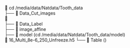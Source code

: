 📂 cd /media/data/Natdata/Tooth_data  
   ├── 📂 Data_Cut_images  
         📄  
   ├── 📂 Data_Label  
   ├── 📂 image_affine  
   ├── 📂 model (cd /media/data/Natdata/Tooth_data/model)  
        📄 16_Multi_8e-6_250_Unfreeze.h5 
   └── 📂 Table ()  
   
